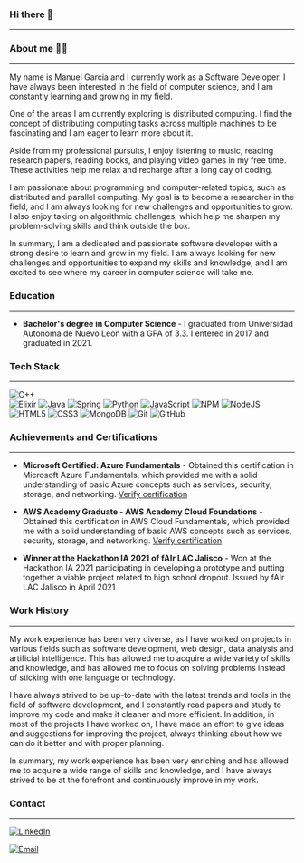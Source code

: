 ### Hi there 👋
---

### About me 🧑‍💻
---
My name is Manuel Garcia and I currently work as a Software Developer. I have always been interested in the field of computer science, and I am constantly learning and growing in my field.

One of the areas I am currently exploring is distributed computing. I find the concept of distributing computing tasks across multiple machines to be fascinating and I am eager to learn more about it.

Aside from my professional pursuits, I enjoy listening to music, reading research papers, reading books, and playing video games in my free time. These activities help me relax and recharge after a long day of coding.

I am passionate about programming and computer-related topics, such as distributed and parallel computing. My goal is to become a researcher in the field, and I am always looking for new challenges and opportunities to grow. I also enjoy taking on algorithmic challenges, which help me sharpen my problem-solving skills and think outside the box.

In summary, I am a dedicated and passionate software developer with a strong desire to learn and grow in my field. I am always looking for new challenges and opportunities to expand my skills and knowledge, and I am excited to see where my career in computer science will take me.

### Education
---
- **Bachelor's degree in Computer Science** - I graduated from Universidad Autonoma de Nuevo Leon with a GPA of 3.3. I entered in 2017 and graduated in 2021.

### Tech Stack
---
![C++](https://img.shields.io/badge/c++-%2300599C.svg?style=for-the-badge&logo=c%2B%2B&logoColor=white) 	
![Elixir](https://img.shields.io/badge/elixir-%234B275F.svg?style=for-the-badge&logo=elixir&logoColor=white)
![Java](https://img.shields.io/badge/java-%23ED8B00.svg?style=for-the-badge&logo=java&logoColor=white)
![Spring](https://img.shields.io/badge/spring-%236DB33F.svg?style=for-the-badge&logo=spring&logoColor=white)
![Python](https://img.shields.io/badge/python-3670A0?style=for-the-badge&logo=python&logoColor=ffdd54)
![JavaScript](https://img.shields.io/badge/javascript-%23323330.svg?style=for-the-badge&logo=javascript&logoColor=%23F7DF1E)
![NPM](https://img.shields.io/badge/NPM-%23000000.svg?style=for-the-badge&logo=npm&logoColor=white)
![NodeJS](https://img.shields.io/badge/node.js-6DA55F?style=for-the-badge&logo=node.js&logoColor=white)
![HTML5](https://img.shields.io/badge/html5-%23E34F26.svg?style=for-the-badge&logo=html5&logoColor=white)
![CSS3](https://img.shields.io/badge/css3-%231572B6.svg?style=for-the-badge&logo=css3&logoColor=white)
![MongoDB](https://img.shields.io/badge/MongoDB-%234ea94b.svg?style=for-the-badge&logo=mongodb&logoColor=white)
![Git](https://img.shields.io/badge/git-%23F05033.svg?style=for-the-badge&logo=git&logoColor=white)
![GitHub](https://img.shields.io/badge/github-%23121011.svg?style=for-the-badge&logo=github&logoColor=white)

### Achievements and Certifications
---
- **Microsoft Certified: Azure Fundamentals** - Obtained this certification in Microsoft Azure Fundamentals, which provided me with a solid understanding of basic Azure concepts such as services, security, storage, and networking. [Verify certification](https://www.credly.com/badges/a26e9834-b00d-41bd-bfe0-c0c7af801a9b/public_url)

- **AWS Academy Graduate - AWS Academy Cloud Foundations** - Obtained this certification in AWS Cloud Fundamentals, which provided me with a solid understanding of basic AWS concepts such as services, security, storage, and networking. [Verify certification](https://www.credly.com/badges/23afb0a5-57f0-4179-8010-9e133ad7bc74/public_url)

- **Winner at the Hackathon IA 2021 of fAIr LAC Jalisco** - Won at the Hackathon IA 2021 participating in developing a prototype and putting together a viable project related to high school dropout. Issued by fAIr LAC Jalisco in April 2021

### Work History
---

My work experience has been very diverse, as I have worked on projects in various fields such as software development, web design, data analysis and artificial intelligence. This has allowed me to acquire a wide variety of skills and knowledge, and has allowed me to focus on solving problems instead of sticking with one language or technology.

I have always strived to be up-to-date with the latest trends and tools in the field of software development, and I constantly read papers and study to improve my code and make it cleaner and more efficient. In addition, in most of the projects I have worked on, I have made an effort to give ideas and suggestions for improving the project, always thinking about how we can do it better and with proper planning.

In summary, my work experience has been very enriching and has allowed me to acquire a wide range of skills and knowledge, and I have always strived to be at the forefront and continuously improve in my work.

### Contact
---
[![LinkedIn](https://img.shields.io/badge/linkedin-%230077B5.svg?style=for-the-badge&logo=linkedin&logoColor=white)](https://www.linkedin.com/in/manuel-antonio-garcia-garcia-690866171/)

[![Email](https://img.shields.io/badge/email-%23000000.svg?style=for-the-badge&logo=email&logoColor=white)](mailto:manuel-garccia@hotmail.com)

